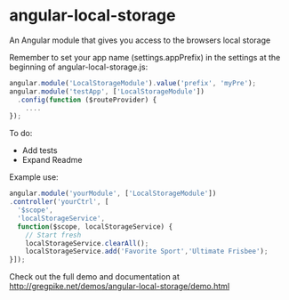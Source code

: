 angular-local-storage
=====================

An Angular module that gives you access to the browsers local storage

Remember to set your app name (settings.appPrefix) in the settings at the beginning of angular-local-storage.js:

```javascript
angular.module('LocalStorageModule').value('prefix', 'myPre');
angular.module('testApp', ['LocalStorageModule'])
  .config(function ($routeProvider) {
    ....
});
```

To do:
- Add tests
- Expand Readme

Example use: 

```javascript
angular.module('yourModule', ['LocalStorageModule'])
.controller('yourCtrl', [
  '$scope',
  'localStorageService',
  function($scope, localStorageService) {
    // Start fresh
    localStorageService.clearAll();
    localStorageService.add('Favorite Sport','Ultimate Frisbee');
}]);
```
Check out the full demo and documentation at http://gregpike.net/demos/angular-local-storage/demo.html

